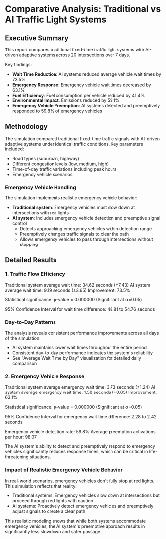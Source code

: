 # Comparative Analysis: Traditional vs AI Traffic Light Systems

## Executive Summary

This report compares traditional fixed-time traffic light systems with AI-driven adaptive systems across 20 intersections over 7 days.

Key findings:
- **Wait Time Reduction**: AI systems reduced average vehicle wait times by 73.5%
- **Emergency Response**: Emergency vehicle wait times decreased by 63.1%
- **Fuel Efficiency**: Fuel consumption per vehicle reduced by 41.4%
- **Environmental Impact**: Emissions reduced by 59.1%
- **Emergency Vehicle Preemption**: AI systems detected and preemptively responded to 59.8% of emergency vehicles

## Methodology

The simulation compared traditional fixed-time traffic signals with AI-driven adaptive systems under identical traffic conditions.
Key parameters included:
- Road types (suburban, highway)
- Different congestion levels (low, medium, high)
- Time-of-day traffic variations including peak hours
- Emergency vehicle scenarios

### Emergency Vehicle Handling
The simulation implements realistic emergency vehicle behavior:
- **Traditional system**: Emergency vehicles must slow down at intersections with red lights
- **AI system**: Includes emergency vehicle detection and preemptive signal control
  - Detects approaching emergency vehicles within detection range
  - Preemptively changes traffic signals to clear the path
  - Allows emergency vehicles to pass through intersections without stopping

## Detailed Results

### 1. Traffic Flow Efficiency

Traditional system average wait time: 34.62 seconds (±7.43)
AI system average wait time: 9.19 seconds (±3.65)
Improvement: 73.5%

Statistical significance: p-value = 0.000000 (Significant at α=0.05)

95% Confidence Interval for wait time difference: 48.81 to 54.76 seconds

### Day-to-Day Patterns

The analysis reveals consistent performance improvements across all days of the simulation:
- AI system maintains lower wait times throughout the entire period
- Consistent day-to-day performance indicates the system's reliability
- See "Average Wait Time by Day" visualization for detailed daily comparison

### 2. Emergency Vehicle Response

Traditional system average emergency wait time: 3.73 seconds (±1.24)
AI system average emergency wait time: 1.38 seconds (±0.83)
Improvement: 63.1%

Statistical significance: p-value = 0.000000 (Significant at α=0.05)

95% Confidence Interval for emergency wait time difference: 2.28 to 2.42 seconds

Emergency vehicle detection rate: 59.8%
Average preemption activations per hour: 98.07

The AI system's ability to detect and preemptively respond to emergency vehicles significantly reduces response times, which can be critical in life-threatening situations.

### Impact of Realistic Emergency Vehicle Behavior

In real-world scenarios, emergency vehicles don't fully stop at red lights. This simulation reflects that reality:
- Traditional systems: Emergency vehicles slow down at intersections but proceed through red lights with caution
- AI systems: Proactively detect emergency vehicles and preemptively adjust signals to create a clear path

This realistic modeling shows that while both systems accommodate emergency vehicles, the AI system's preemptive approach results in significantly less slowdown and safer passage.